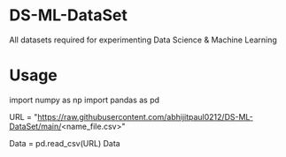 # DS-ML-DataSet
All datasets required for experimenting Data Science &amp; Machine Learning

# Usage
import numpy as np
import pandas as pd

URL = "https://raw.githubusercontent.com/abhijitpaul0212/DS-ML-DataSet/main/<name_file.csv>"

Data = pd.read_csv(URL)
Data
